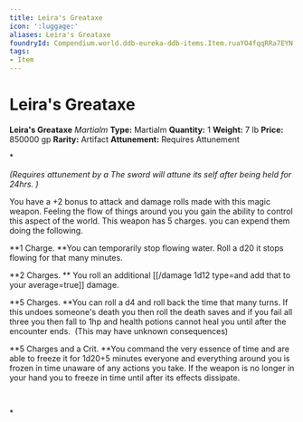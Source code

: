 ```yaml
---
title: Leira's Greataxe
icon: ':luggage:'
aliases: Leira's Greataxe
foundryId: Compendium.world.ddb-eureka-ddb-items.Item.ruaYO4fqqRRa7EYN
tags:
- Item
---
```


# Leira's Greataxe

**Leira's Greataxe**
_Martialm_
**Type:** Martialm
**Quantity:** 1
**Weight:** 7 lb
**Price:** 850000 gp
**Rarity:** Artifact
**Attunement:** Requires Attunement

*<div class="item-attunement"><i>(Requires attunement by a The sword will attune its self after being held for 24hrs. )</i><p>You have a +2 bonus to attack and damage rolls made with this magic weapon. Feeling the flow of things around you you gain the ability to control this aspect of the world. This weapon has 5 charges. you can expend them doing the following. 

**1 Charge. **You can temporarily stop flowing water. Roll a d20 it stops flowing for that many minutes. 

**2 Charges. ** You roll an additional  [[/damage 1d12 type=and add that to your average=true]] damage. 

**5 Charges. **You can roll a d4 and roll back the time that many turns. If this undoes someone's death you then roll the death saves and if you fail all three you then fall to 1hp and health potions cannot heal you until after the encounter ends.  (This may have unknown consequences)

**5 Charges and a Crit. **You command the very essence of time and are able to freeze it for 1d20+5 minutes everyone and everything around you is frozen in time unaware of any actions you take. If the weapon is no longer in your hand you to freeze in time until after its effects dissipate. 

 </p>*